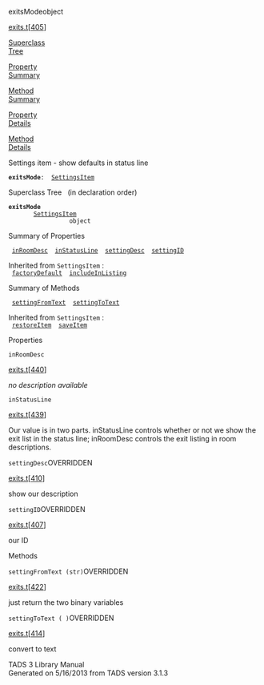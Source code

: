 ---
---
<span class="title">exitsMode</span><span class="type">object</span>

[exits.t](../file/exits.t.html)\[[405](../source/exits.t.html#405)\]

[Superclass  
Tree](#_SuperClassTree_)

[Property  
Summary](#_PropSummary_)

[Method  
Summary](#_MethodSummary_)

[Property  
Details](#_Properties_)

[Method  
Details](#_Methods_)

<div class="fdesc">

Settings item - show defaults in status line

**`exitsMode`**` :   `[`SettingsItem`](../object/SettingsItem.html)

</div>

<span id="_SuperClassTree_"></span>

<div class="mjhd">

<span class="hdln">Superclass Tree</span>   (in declaration order)

</div>

**`exitsMode`**  
`         `[`SettingsItem`](../object/SettingsItem.html)  
`                 object`  
<span id="_PropSummary_"></span>

<div class="mjhd">

<span class="hdln">Summary of Properties</span>  

</div>

` `[`inRoomDesc`](#inRoomDesc)`  `[`inStatusLine`](#inStatusLine)`  `[`settingDesc`](#settingDesc)`  `[`settingID`](#settingID)`  `

Inherited from `SettingsItem` :  
` `[`factoryDefault`](../object/SettingsItem.html#factoryDefault)`  `[`includeInListing`](../object/SettingsItem.html#includeInListing)`  `

<span id="_MethodSummary_"></span>

<div class="mjhd">

<span class="hdln">Summary of Methods</span>  

</div>

` `[`settingFromText`](#settingFromText)`  `[`settingToText`](#settingToText)`  `

Inherited from `SettingsItem` :  
` `[`restoreItem`](../object/SettingsItem.html#restoreItem)`  `[`saveItem`](../object/SettingsItem.html#saveItem)`  `

<span id="_Properties_"></span>

<div class="mjhd">

<span class="hdln">Properties</span>  

</div>

<span id="inRoomDesc"></span>

`inRoomDesc`

[exits.t](../file/exits.t.html)\[[440](../source/exits.t.html#440)\]

<div class="desc">

*no description available*

</div>

<span id="inStatusLine"></span>

`inStatusLine`

[exits.t](../file/exits.t.html)\[[439](../source/exits.t.html#439)\]

<div class="desc">

Our value is in two parts. inStatusLine controls whether or not we show
the exit list in the status line; inRoomDesc controls the exit listing
in room descriptions.

</div>

<span id="settingDesc"></span>

`settingDesc`<span class="rem">OVERRIDDEN</span>

[exits.t](../file/exits.t.html)\[[410](../source/exits.t.html#410)\]

<div class="desc">

show our description

</div>

<span id="settingID"></span>

`settingID`<span class="rem">OVERRIDDEN</span>

[exits.t](../file/exits.t.html)\[[407](../source/exits.t.html#407)\]

<div class="desc">

our ID

</div>

<span id="_Methods_"></span>

<div class="mjhd">

<span class="hdln">Methods</span>  

</div>

<span id="settingFromText"></span>

`settingFromText (str)`<span class="rem">OVERRIDDEN</span>

[exits.t](../file/exits.t.html)\[[422](../source/exits.t.html#422)\]

<div class="desc">

just return the two binary variables

</div>

<span id="settingToText"></span>

`settingToText ( )`<span class="rem">OVERRIDDEN</span>

[exits.t](../file/exits.t.html)\[[414](../source/exits.t.html#414)\]

<div class="desc">

convert to text

</div>

<div class="ftr">

TADS 3 Library Manual  
Generated on 5/16/2013 from TADS version 3.1.3

</div>
